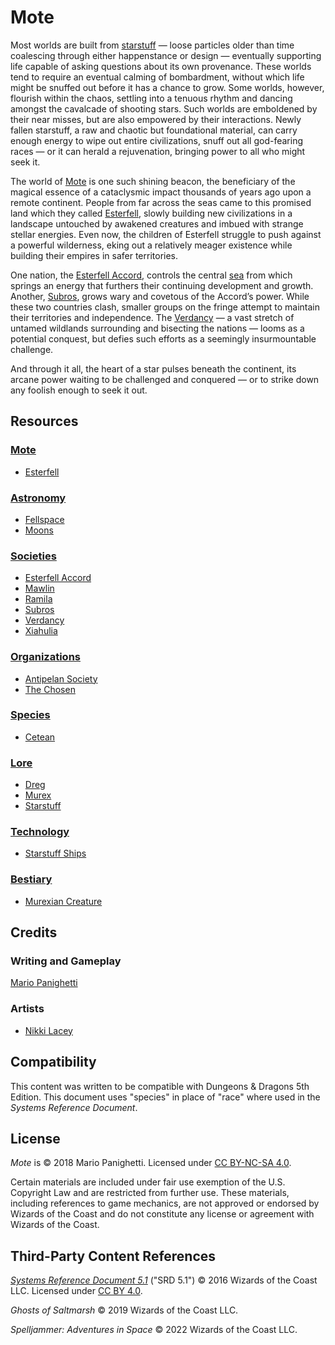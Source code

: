 # Mote

Most worlds are built from [starstuff](lore/starstuff) — loose particles older than time coalescing through either happenstance or design — eventually supporting life capable of asking questions about its own provenance. These worlds tend to require an eventual calming of bombardment, without which life might be snuffed out before it has a chance to grow. Some worlds, however, flourish within the chaos, settling into a tenuous rhythm and dancing amongst the cavalcade of shooting stars. Such worlds are emboldened by their near misses, but are also empowered by their interactions. Newly fallen starstuff, a raw and chaotic but foundational material, can carry enough energy to wipe out entire civilizations, snuff out all god-fearing races — or it can herald a rejuvenation, bringing power to all who might seek it.

The world of [Mote](mote) is one such shining beacon, the beneficiary of the magical essence of a cataclysmic impact thousands of years ago upon a remote continent. People from far across the seas came to this promised land which they called [Esterfell](mote/esterfell), slowly building new civilizations in a landscape untouched by awakened creatures and imbued with strange stellar energies. Even now, the children of Esterfell struggle to push against a powerful wilderness, eking out a relatively meager existence while building their empires in safer territories.

One nation, the [Esterfell Accord](societies/esterfell-accord), controls the central [sea](mote/esterfell/lenya/esterfell-sea) from which springs an energy that furthers their continuing development and growth. Another, [Subros](societies/subros), grows wary and covetous of the Accord’s power. While these two countries clash, smaller groups on the fringe attempt to maintain their territories and independence. The [Verdancy](societies/verdancy) — a vast stretch of untamed wildlands surrounding and bisecting the nations — looms as a potential conquest, but defies such efforts as a seemingly insurmountable challenge.

And through it all, the heart of a star pulses beneath the continent, its arcane power waiting to be challenged and conquered — or to strike down any foolish enough to seek it out.

## Resources

### [Mote](mote)

- [Esterfell](mote/esterfell)

### [Astronomy](astronomy)

- [Fellspace](astronomy/fellspace)
- [Moons](astronomy/moons)

### [Societies](societies)

- [Esterfell Accord](societies/esterfell-accord)
- [Mawlin](societies/mawlin)
- [Ramila](societies/ramila)
- [Subros](societies/subros)
- [Verdancy](societies/verdancy)
- [Xiahulia](societies/xiahulia)

### [Organizations](organizations)

- [Antipelan Society](organizations/antipelan-society)
- [The Chosen](organizations/the-chosen)

### [Species](species)

- [Cetean](species/cetean)

### [Lore](lore)

- [Dreg](lore/dreg-ore)
- [Murex](lore/murex)
- [Starstuff](lore/starstuff)

### [Technology](technology)

- [Starstuff Ships](technology/starstuff-ships)

### [Bestiary](bestiary)

- [Murexian Creature](bestiary/murexian-creature)

## Credits

### Writing and Gameplay

[Mario Panighetti](https://mario.panighetti.net)

### Artists

- [Nikki Lacey](https://linktr.ee/hollycircling)

## Compatibility

This content was written to be compatible with Dungeons & Dragons 5th Edition.  This document uses "species" in place of "race" where used in the _Systems Reference Document_.

## License

_Mote_ is © 2018 Mario Panighetti. Licensed under [CC BY-NC-SA 4.0](https://creativecommons.org/licenses/by-nc-sa/4.0/legalcode).

Certain materials are included under fair use exemption of the U.S. Copyright Law and are restricted from further use. These materials, including references to game mechanics, are not approved or endorsed by Wizards of the Coast and do not constitute any license or agreement with Wizards of the Coast.

## Third-Party Content References

_[Systems Reference Document 5.1](https://dnd.wizards.com/resources/systems-reference-document)_ ("SRD 5.1") © 2016 Wizards of the Coast LLC. Licensed under [CC BY 4.0](https://creativecommons.org/licenses/by/4.0/legalcode).

_Ghosts of Saltmarsh_ © 2019 Wizards of the Coast LLC.

_Spelljammer: Adventures in Space_ © 2022 Wizards of the Coast LLC.
